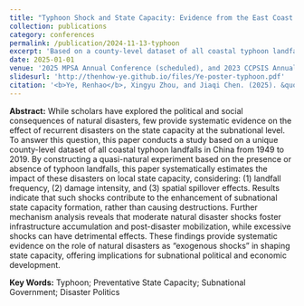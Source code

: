 ```yaml
---
title: "Typhoon Shock and State Capacity: Evidence from the East Coast of China"
collection: publications
category: conferences
permalink: /publication/2024-11-13-typhoon
excerpt: 'Based on a county-level dataset of all coastal typhoon landfalls and surrounding areas in China between 1949 and 2019, this paper constructs a quasi-natural experiment, estimating the political implications of these disasters at subnational level.'
date: 2025-01-01
venue: '2025 MPSA Annual Conference (scheduled), and 2023 CCPSIS Annual Meeting Future Scholar Academic Poster Exhibition'
slidesurl: 'http://thenhow-ye.github.io/files/Ye-poster-typhoon.pdf'
citation: '<b>Ye, Renhao</b>, Xingyu Zhou, and Jiaqi Chen. (2025). &quot;Typhoon Shock and State Capacity: Evidence from the East Coast of China.&quot; <i>2025 MPSA Annual Conference, Chicago</i>.'
---
```


**Abstract:** While scholars have explored the political and social consequences of natural disasters, few provide systematic evidence on the effect of recurrent disasters on the state capacity at the subnational level. To answer this question, this paper conducts a study based on a unique county-level dataset of all coastal typhoon landfalls in China from 1949 to 2019. By constructing a quasi-natural experiment based on the presence or absence of typhoon landfalls, this paper systematically estimates the impact of these disasters on local state capacity, considering: (1) landfall frequency, (2) damage intensity, and (3) spatial spillover effects. Results indicate that such shocks contribute to the enhancement of subnational state capacity formation, rather than causing destructions. Further mechanism analysis reveals that moderate natural disaster shocks foster infrastructure accumulation and post-disaster mobilization, while excessive shocks can have detrimental effects. These findings provide systematic evidence on the role of natural disasters as “exogenous shocks” in shaping state capacity, offering implications for subnational political and economic development.

**Key Words:** Typhoon; Preventative State Capacity; Subnational Government; Disaster Politics
